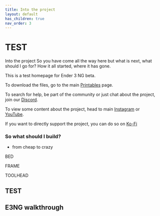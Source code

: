 ```yaml
---
title: Into the project
layout: default
has_children: true
nav_order: 3
---
```

# **TEST**
Into the project
So you have come all the way here but what is next, what should I go for?
How it all started, where it has gone.

This is a test homepage for Ender 3 NG beta.

To download the files, go to the main [Printables] page.

To search for help, be part of the community or just chat about the project, join our [Discord].

To view some content about the project, head to main [Instagram] or [YouTube].

If you want to directly support the project, you can do so on [Ko-Fi]


### So what should I build?
- from cheap to crazy

BED

FRAME

TOOLHEAD

## TEST
E3NG walkthrough
----

[Printables]: https://www.printables.com/en/@radkoko
[Discord]: https://discord.com/invite/Zkvu6uu2AR
[Instagram]: https://www.instagram.com/RH3D_cz
[YouTube]: https://www.youtube.com/@RH3D_cz?sub_confirmation=1
[Ko-Fi]: https://ko-fi.com/rh3dcz
